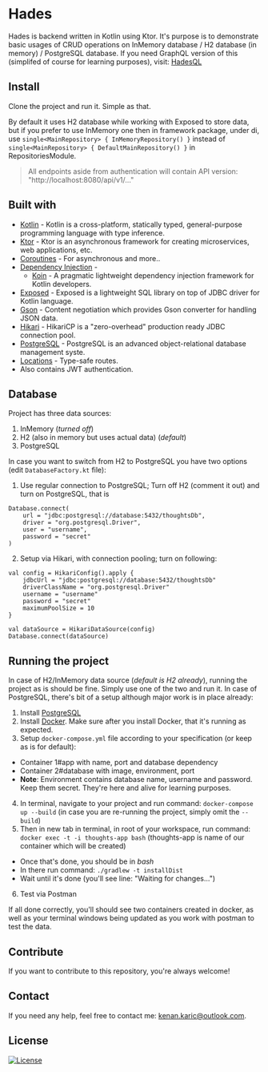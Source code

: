 # Hades

Hades is backend written in Kotlin using Ktor. It's purpose is to demonstrate basic usages of CRUD operations on InMemory database / H2 database (in memory) / PostgreSQL database.
If you need GraphQL version of this (simplifed of course for learning purposes), visit: [HadesQL](https://github.com/primepixel/HadesQL)

## Install

Clone the project and run it. Simple as that.

By default it uses H2 database while working with Exposed to store data, but if you prefer to use InMemory one then in framework package, under di, 
use `single<MainRepository> { InMemoryRepository() }` instead of `single<MainRepository> { DefaultMainRepository() }` in RepositoriesModule.

> All endpoints aside from authentication will contain API version: "http://localhost:8080/api/v1/..."

## Built with

- [Kotlin](https://kotlinlang.org/) - Kotlin is a cross-platform, statically typed, general-purpose programming language with type inference.
- [Ktor](https://ktor.io/) - Ktor is an asynchronous framework for creating microservices, web applications, etc.
- [Coroutines](https://kotlinlang.org/docs/reference/coroutines-overview.html) - For asynchronous and more..
 - [Dependency Injection](https://developer.android.com/training/dependency-injection) - 
   - [Koin](https://insert-koin.io/) - A pragmatic lightweight dependency injection framework for Kotlin developers.
- [Exposed](https://github.com/JetBrains/Exposed) - Exposed is a lightweight SQL library on top of JDBC driver for Kotlin language.
- [Gson](https://ktor.io/docs/gson.html) - Content negotiation which provides Gson converter for handling JSON data.
- [Hikari](https://github.com/brettwooldridge/HikariCP) - HikariCP is a "zero-overhead" production ready JDBC connection pool.
- [PostgreSQL](https://github.com/postgres/postgres) - PostgreSQL is an advanced object-relational database management syste.
- [Locations]() - Type-safe routes.
- Also contains JWT authentication.

## Database

Project has three data sources:
1. InMemory (*turned off*)
2. H2 (also in memory but uses actual data) (*default*)
3. PostgreSQL

In case you want to switch from H2 to PostgreSQL you have two options (edit `DatabaseFactory.kt` file):
1. Use regular connection to PostgreSQL; Turn off H2 (comment it out) and turn on PostgreSQL, that is
```
Database.connect(
    url = "jdbc:postgresql://database:5432/thoughtsDb",
    driver = "org.postgresql.Driver",
    user = "username",
    password = "secret"
)
```

2. Setup via Hikari, with connection pooling; turn on following:
```
val config = HikariConfig().apply {
    jdbcUrl = "jdbc:postgresql://database:5432/thoughtsDb"
    driverClassName = "org.postgresql.Driver"
    username = "username"
    password = "secret"
    maximumPoolSize = 10
}

val dataSource = HikariDataSource(config)
Database.connect(dataSource)
```

## Running the project

In case of H2/InMemory data source (*default is H2 already*), running the project as is should be fine. Simply use one of the two and run it.
In case of PostgreSQL, there's bit of a setup although major work is in place already:

1. Install [PostgreSQL](https://www.postgresql.org/)
2. Install [Docker](https://www.docker.com/). Make sure after you install Docker, that it's running as expected.
3. Setup `docker-compose.yml` file according to your specification (or keep as is for default):
  - Container 1#app with name, port and database dependency
  - Container 2#database with image, environment, port
  - **Note**: Environment contains database name, username and password. Keep them secret. They're here and alive for learning purposes.
4. In terminal, navigate to your project and run command: `docker-compose up --build` (in case you are re-running the project, simply omit the `--build`)
5. Then in new tab in terminal, in root of your workspace, run command: `docker exec -t -i thoughts-app bash` (thoughts-app is name of our container which will be created)
  - Once that's done, you should be in *bash*
  - In there run command: `./gradlew -t installDist`
  - Wait until it's done (you'll see line: "Waiting for changes...")
6. Test via Postman

If all done correctly, you'll should see two containers created in docker, as well as your terminal windows being updated as you work with postman to test the data.

## Contribute

If you want to contribute to this repository, you're always welcome!

## Contact

If you need any help, feel free to contact me: kenan.karic@outlook.com.

## License
[![License](https://img.shields.io/badge/License-Apache%202.0-blue.svg)](https://opensource.org/licenses/Apache-2.0)

